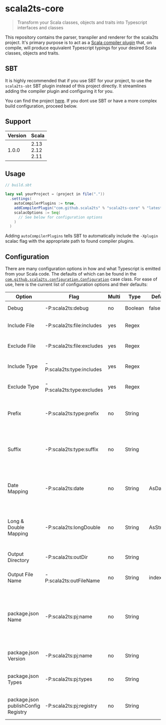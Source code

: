 # scala2ts-core

> Transform your Scala classes, objects and traits into Typescript interfaces and classes

This repository contains the parser, transpiler and renderer for the scala2ts
project. It's primary purpose is to act as a [Scala compiler plugin](https://docs.scala-lang.org/overviews/plugins/index.html) that, on compile, will
produce equivalent Typescript typings for your desired Scala classes, objects and traits.

## SBT

It is highly recommended that if you use SBT for your project, to use the `scala2ts-sbt` SBT plugin
instead of this project directly. It streamlines adding the compiler plugin and configuring it for you.

You can find the project [here](https://github.com/scala2ts/scala2ts-sbt). If you dont use SBT or have a 
more complex build configuration, proceed below.

## Support

|**Version**|**Scala**|
|---|---|
|1.0.0|2.13<br />2.12<br />2.11|

## Usage

```sbt
// build.sbt

lazy val yourProject = (project in file("."))
  .settings(
    autoCompilerPlugins := true,
    addCompilerPlugin("com.github.scala2ts" % "scala2ts-core" % "latestVersion"),
    scalacOptions := Seq(
      // See below for configuration options
    ) 
  )
```

Adding `autoCompilerPlugins` tells SBT to automatically include the `-Xplugin` scalac flag with the
appropriate path to found compiler plugins.

## Configuration

There are many configuration options in how and what Typescript is emitted from your Scala code. The defaults
of which can be found in the [`com.github.scala2ts.configuration.Configuration`](https://github.com/scala2ts/scala2ts-core/blob/master/src/main/scala/com/github/scala2ts/configuration/Configuration.scala#L3) case class.
For ease of use, here is the current list of configuration options and their defaults:

|**Option**|**Flag**|**Multi**|**Type**|**Default**|**Description**|
|---|---|---|---|---|---|
|Debug|-P:scala2ts:debug|no|Boolean|false|Enable debug logging|
|Include File|-P:scala2ts:file:includes|yes|Regex| |File path to include in compilation|
|Exclude File|-P:scala2ts:file:excludes|yes|Regex| |File path to exclude in compilation|
|Include Type|-P:scala2ts:type:includes|yes|Regex| |Type name to include in compilation|
|Exclude Type|-P:scala2ts:type:excludes|yes|Regex| |Type name to exclude in compilation|
|Prefix|-P:scala2ts:type:prefix|no|String| |A prefix to use in your Typescript names (e.g. I for IInterface)|
|Suffix|-P:scala2ts:type:suffix|no|String| |A suffix to use in your Typescript names (e.g. Data InterfaceData)|
|Date Mapping|-P:scala2ts:date|no|String|AsDate|How to emit Date types (options: AsDate, AsString, AsNumber)|
|Long & Double Mapping|-P:scala2ts:longDouble|no|String|AsString|How to emit Long(s) or Double(s) (options: AsString, AsNumber)|
|Output Directory|-P:scala2ts:outDir|no|String| |What directory to emit files to|
|Output File Name|-P:scala2ts:outFileName|no|String|index.d.ts|The name of the outputted Typescript file|
|package.json Name|-P:scala2ts:pj:name|no|String| |The name to use in package.json. Note: This is the only required field to enable package.json to emit|
|package.json Version|-P:scala2ts:pj:name|no|String| |The version to use in package.json|
|package.json Types|-P:scala2ts:pj:types|no|String| |The path to use in the types field of package.json|
|package.json publishConfig Registry|-P:scala2ts:pj:registry|no|String| |The url to use for an external NPM registry|